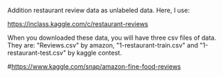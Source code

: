 Addition restaurant review data as unlabeled data. Here, I use:

https://inclass.kaggle.com/c/restaurant-reviews
	
When you downloaded these data, you will have three csv files of data. They are: "Reviews.csv" by amazon, "1-restaurant-train.csv" and "1-restaurant-test.csv" by kaggle contest.

#https://www.kaggle.com/snap/amazon-fine-food-reviews
